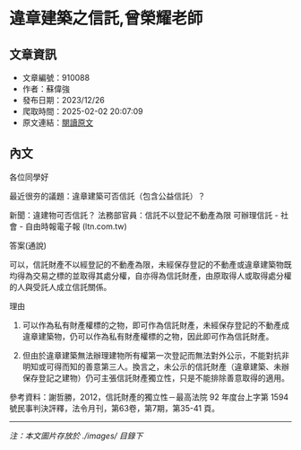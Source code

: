 # 違章建築之信託,曾榮耀老師

## 文章資訊
- 文章編號：910088
- 作者：蘇偉強
- 發布日期：2023/12/26
- 爬取時間：2025-02-02 20:07:09
- 原文連結：[閱讀原文](https://real-estate.get.com.tw/Columns/detail.aspx?no=910088)

## 內文
各位同學好

最近很夯的議題：違章建築可否信託（包含公益信託）？

新聞：違建物可否信託？ 法務部官員：信託不以登記不動產為限 可辦理信託 - 社會 - 自由時報電子報 (ltn.com.tw)

答案(通說)

可以，信託財產不以經登記的不動產為限，未經保存登記的不動產或違章建築物既均得為交易之標的並取得其處分權，自亦得為信託財產，由原取得人或取得處分權的人與受託人成立信託關係。

理由

1. 可以作為私有財產權標的之物，即可作為信託財產，未經保存登記的不動產成違章建築物，仍可以作為私有財產權標的之物，因此即可作為信託財產。

2. 但由於違章建築無法辦理建物所有權第一次登記而無法對外公示，不能對抗非明知或可得而知的善意第三人。換言之，未公示的信託財產（違章建築、未辦保存登記之建物）仍可主張信託財產獨立性，只是不能排除善意取得的適用。

參考資料：謝哲勝，2012，信託財產的獨立性－最高法院 92 年度台上字第 1594 號民事判決評釋，法令月刊，第63卷，第7期，第35-41 頁。

---
*注：本文圖片存放於 ./images/ 目錄下*
